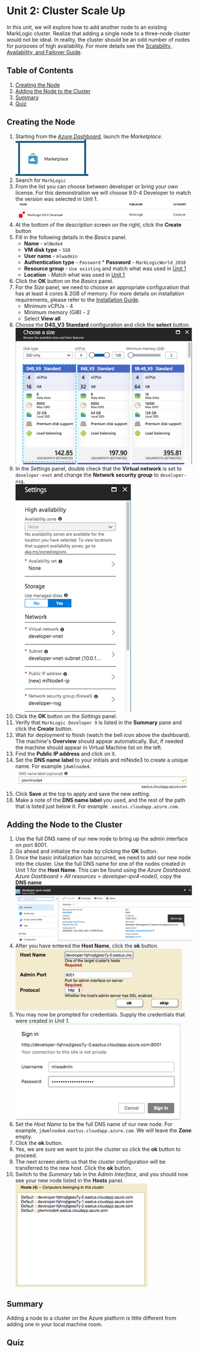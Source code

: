 # Unit 2: Cluster Scale Up
In this unit, we will explore how to add another node to an existing MarkLogic cluster. Realize that adding a single node to a three-node cluster would not be ideal.  In reality, the cluster should be an odd number of nodes for purposes of high availability.  For more details see the [Scalability, Availability, and Failover Guide](http://docs.marklogic.com/guide/cluster).

## Table of Contents
1. [Creating the Node](#creatingTheNode)
2. [Adding the Node to the Cluster](#addingNode)
3. [Summary](#summary)
4. [Quiz](#quiz)

<a name="creatingTheNode"></a>
## Creating the Node
01. Starting from the [*Azure Dashboard*](https://portal.azure.com), launch the *Marketplace*.  
![](images/azure-unit2-00001.png)
9. Search for `MarkLogic`
09. From the list you can choose between developer or bring your own license.  For this demonstration we will choose 9.0-4 Developer to match the version was selected in Unit 1.  
![](images/azure-unit2-00002.png)
10. At the bottom of the description screen on the right, click the **Create** button
11. Fill in the following details in the *Basics* panel.
	* **Name** - `mlNode4`
	* **VM disk type** - `SSD` 
	* **User name** - `mlwadmin`
	* **Authentication type** - `Password`	* **Password** - `MarkLogicWorld_2018`
	* **Resource group** - `Use existing` and match what was used in [Unit 1](../unit1-deploy-cluster/README.md#step6)
	* **Location** - Match what was used in [Unit 1](../unit1-deploy-cluster/README.md#step6)
12. Click the **OK** button on the *Basics* panel.
15. For the *Size* panel, we need to choose an appropriate configuration that has at least 4 cores & 2GB of memory.  For more details on installation requirements, please refer to the [Installation Guide](http://docs.marklogic.com/guide/installation).
	* Minimum vCPUs - 4
	* Minimum memory (GiB) - 2
	* Select **View all**
16. Choose the **D4S_V3 Standard** configuration and click the **select** button.  
![](images/azure-unit2-00003.png)
17. In the *Settings* panel, double check that the **Virtual network** is set to `developer-vnet` and change the **Network security group** to `developer-nsg`.  
![](images/azure-unit2-00004.png)  
18. Click the **OK** button on the *Settings* panel.
17. Verify that `MarkLogic Developer 9` is listed in the **Summary** pane and click the **Create** button.
18. Wait for deployment to finish (watch the bell icon above the dashboard).  The machine's **Overview** should appear automatically.  But, if needed the machine should appear in Virtual Machine list on the left. 
19. Find the **Public IP address** and click on it.
20. Set the **DNS name label** to your initials and mlNode3 to create a unique name.  For example `jdwmlnode4`.  
![](images/azure-unit2-00005.png)
21. Click **Save** at the top to apply and save the new setting.
22. Make a note of the **DNS name label** you used, and the rest of the path that is listed just below it.  For example `.eastus.cloudapp.azure.com`.

<a name="addingNode"></a>
## Adding the Node to the Cluster
1. Use the full DNS name of our new node to bring up the admin interface on port 8001.
22. Go ahead and initialize the node by clicking the **OK** button.
22. Once the basic initialization has occurred, we need to add our new node into the cluster.  Use the full DNS name for one of the nodes created in Unit 1 for the **Host Name**.  This can be found using the *Azure Dashboard*.  
*Azure Dashboard* > *All resources* > *developer-ipv4-node0*, copy the **DNS name**  
![](images/azure-unit2-00006.png) 
23. After you have entered the **Host Name**, click the **ok** button.  
![](images/azure-unit2-00007.png)
24. You may now be prompted for credentials.  Supply the credentials that were created in *Unit 1*.  
![](images/azure-unit2-00008.png)
23. Set the *Host Name* to be the full DNS name of our new node.  For example, `jdwmlnode4.eastus.cloudapp.azure.com`.  We will leave the **Zone** empty.
24. Click the **ok** button.
24. Yes, we are sure we want to join the cluster so click the **ok** button to proceed.
24. The next screen alerts us that the cluster configuration will be transferred to the new host.  Click the **ok** button.
25. Switch to the *Summary* tab in the *Admin Interface*, and you should now see your new node listed in the **Hosts** panel.  
![](images/azure-unit2-00009.png)

<a name="summary"></a>
## Summary
Adding a node to a cluster on the Azure platform is little different from adding one in your local machine room.

<a name="quiz"></a>
## Quiz
